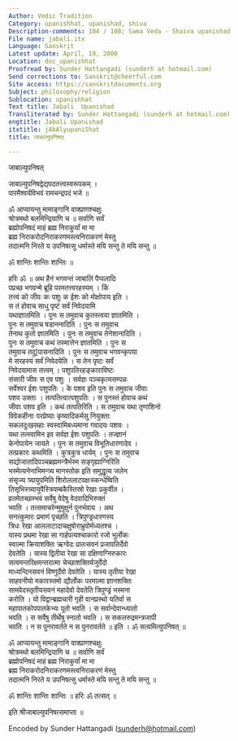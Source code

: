 ```yaml
---
Author: Vedic Tradition
Category: upanishhat, upanishad, shiva
Description-comments: 104 / 108; Sama Veda - Shaiva upanishad
File name: jabali.itx
Language: Sanskrit
Latest update: April, 19, 2000
Location: doc_upanishhat
Proofread by: Sunder Hattangadi (sunderh at hotmail.com)
Send corrections to: Sanskrit@cheerful.com
Site access: https://sanskritdocuments.org
Subject: philosophy/religion
Sublocation: upanishhat
Text title: Jabali  Upanishad
Transliterated by: Sunder Hattangadi (sunderh at hotmail.com)
engtitle: Jabali Upanishad
itxtitle: jAbAlyupaniShat
title: जाबाल्युपनिषत्

---
```

  
 जाबाल्युपनिषत्   
  
जाबाल्युपनिषद्वेद्यपदतत्त्वस्वरूपकम् ।  
पारमैश्वर्यविभवं रामचन्द्रपदं भजे ॥  
  
ॐ आप्यायन्तु मामाङ्गानि वाक्प्राणश्चक्षुः  
श्रोत्रमथो बलमिन्द्रियाणि च ॥ सर्वाणि सर्वं  
ब्रह्मोपनिषदं माहं ब्रह्म निराकुर्यां मा मा  
ब्रह्म निराकरोदनिराकरणमस्त्वनिराकरणं मेस्तु  
तदात्मनि निरते य उपनिषत्सु धर्मास्ते मयि सन्तु ते मयि सन्तु ॥  
  
ॐ शान्तिः शान्तिः शान्तिः ॥  
  
हरिः ॐ ॥ अथ हैनं भगवन्तं जाबालिं पैप्पलादिः  
पप्रच्छ भगवन्मे ब्रूहि परमतत्त्वरहस्यम् । किं  
तत्त्वं को जीवः कः पशुः क ईशः को मोक्षोपाय इति ।  
स तं होवाच साधु पृष्टं सर्वं निवेदयामि  
यथाज्ञातमिति । पुनः स तमुवाच कुतस्त्वया ज्ञातमिति ।  
पुनः स तमुवाच षडाननादिति । पुनः स तमुवाच  
तेनाथ कुतो ज्ञातमिति । पुनः स तमुवाच तेनेशानादिति ।  
पुनः स तमुवाच कथं तस्मात्तेन ज्ञातमिति । पुनः स  
तमुवाच तदु[पासनादिति । पुनः स तमुवाच भगवन्कृपया  
मे सरहस्यं सर्वं निवेदयेति । स तेन पृष्टः सर्वं  
निवेदयामास तत्त्वम् । पशुपतिरहङ्काराविष्टः  
संसारी जीवः स एव पशुः । सर्वज्ञः पञ्चकृत्यसम्पन्नः  
सर्वेश्वर ईशः पशुपतिः । के पशव इति पुनः स तमुवाच जीवाः  
पशव उक्ताः । तत्पतित्वात्पशुपतिः । स पुनस्तं होवाच कथं  
जीवाः पशव इति । कथं तत्पतिरिति । स तमुवाच यथा तृणाशिनो  
विवेकहीनाः परप्रेष्याः कृष्यादिकर्मसु नियुक्ताः  
सकलदुःखसहाः स्वस्वामिबध्यमाना गवादयः पशवः ।  
यथा तत्स्वामिन इव सर्वज्ञ ईशः पशुपतिः । तज्ज्ञानं  
केनोपायेन जायते । पुनः स तमुवाच विभूतिधारणादेव ।  
तत्प्रकारः कथमिति । कुत्रकुत्र धार्यम् । पुनः स तमुवाच  
सद्योजातादिपञ्चब्रह्ममन्त्रैर्भस्म सङ्गृह्याग्निरिति  
भस्मेत्यनेनाभिमन्त्र्य मानस्तोक इति समुद्धृत्य जलेन  
संसृज्य त्र्यायुपमिति शिरोललाटवक्षःस्कन्धेष्विति  
तिसृभिस्त्र्यायुपैस्त्रियम्बकैस्तिस्रो रेखाः प्रकुर्वीत ।  
व्रतमेतच्छाम्भवं सर्वेषु वेदेषु वेदवादिभिरुक्तं  
भवति । तत्समाचरेन्मुमुक्षुर्न पुनर्भवाय । अथ  
सनत्कुमारः प्रमाणं पृच्छति । त्रिपुण्ड्रधारणस्य  
त्रिधः रेखा आललाटादाचक्षुषोराभ्रुवोर्मध्यतश्च ।  
यास्य प्रथमा रेखा सा गार्हपत्यश्चाकारो रजो भूर्लोकः  
स्वात्मा क्रियाशक्तिः ऋग्वेदः प्रातःसवनं प्रजापतिर्देवो  
देवतेति । यास्य द्वितीया रेखा सा दक्षिणाग्निरुकारः  
सत्वमन्तरिक्षमन्तरात्मा चेच्छाशक्तिर्यजुर्वेदो  
माध्यन्दिनसवनं विष्णुर्देवो देवतेति । यास्य तृतीया रेखा  
साहवनीयो मकारस्तमो द्यौर्लोकः परमात्मा ज्ञानशक्तिः  
सामवेदस्तृतीयसवनं महादेवो देवतेति त्रिपुण्ड्रं भस्मना  
करोति । यो विद्वान्ब्रह्मचारी गृही वानप्रस्थो यतिर्वा स  
महापातकोपपातकेभ्यः पूतो भवति । स सर्वान्देवान्ध्यातो  
भवति । स सर्वेषु तीर्थेषु स्नातो भवति । स सकलरुद्रमन्त्रजापी  
भवति । न स पुनरावर्तते न स पुनरावर्तते ॥ इति । ॐ सत्यमित्युपनिषत् ॥  
  
ॐ आप्यायन्तु मामाङ्गानि वाक्प्राणश्चक्षुः  
श्रोत्रमथो बलमिन्द्रियाणि च ॥ सर्वाणि सर्वं  
ब्रह्मोपनिषदं माहं ब्रह्म निराकुर्यां मा मा  
ब्रह्म निराकरोदनिराकरणमस्त्वनिराकरणं मेस्तु  
तदात्मनि निरते य उपनिषत्सु धर्मास्ते मयि सन्तु ते मयि सन्तु ॥  
  
ॐ शान्तिः शान्तिः शान्तिः ॥ हरिः ॐ तत्सत् ॥  
  
इति श्रीजाबाल्युपनिषत्समाप्ता ॥  
  
  
Encoded by Sunder Hattangadi (sunderh@hotmail.com)  
  

